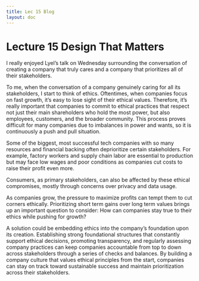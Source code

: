 ```yaml
---
title: Lec 15 Blog 
layout: doc
---
```


# Lecture 15 Design That Matters
I really enjoyed Lyel’s talk on Wednesday surrounding the conversation of creating a company that truly cares and a company that prioritizes all of their stakeholders. 

To me, when the conversation of a company genuinely caring for all its stakeholders, I start to think of ethics. Oftentimes, when companies focus on fast growth, it’s easy to lose sight of their ethical values. Therefore, it’s really important that companies to commit to ethical practices that respect not just their main shareholders who hold the most power, but also employees, customers, and the broader community. This process proves difficult for many companies due to imbalances in power and wants, so it is continuously a push and pull situation.

Some of the biggest, most successful tech companies with so many resources and financial backing often deprioritize certain stakeholders. For example, factory workers and supply chain labor are essential to production but may face low wages and poor conditions as companies cut costs to raise their profit even more. 

Consumers, as primary stakeholders, can also be affected by these ethical compromises, mostly through concerns over privacy and data usage. 

As companies grow, the pressure to maximize profits can tempt them to cut corners ethically. Prioritizing short term gains over long term values brings up an important question to consider: How can companies stay true to their ethics while pushing for growth?

A solution could be embedding ethics into the company’s foundation upon its creation. Establishing strong foundational structures that constantly support ethical decisions, promoting transparency, and regularly assessing company practices can keep companies accountable from top to down across stakeholders through a series of checks and balances. By building a company culture that values ethical principles from the start, companies can stay on track toward sustainable success and maintain prioritization across their stakeholders.